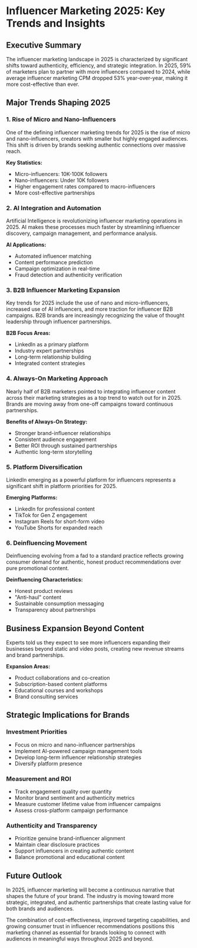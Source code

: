 # Influencer Marketing 2025: Key Trends and Insights

## Executive Summary

The influencer marketing landscape in 2025 is characterized by significant shifts toward authenticity, efficiency, and strategic integration. In 2025, 59% of marketers plan to partner with more influencers compared to 2024, while average influencer marketing CPM dropped 53% year-over-year, making it more cost-effective than ever.

## Major Trends Shaping 2025

### 1. Rise of Micro and Nano-Influencers

One of the defining influencer marketing trends for 2025 is the rise of micro and nano-influencers, creators with smaller but highly engaged audiences. This shift is driven by brands seeking authentic connections over massive reach.

**Key Statistics:**
- Micro-influencers: 10K-100K followers
- Nano-influencers: Under 10K followers
- Higher engagement rates compared to macro-influencers
- More cost-effective partnerships

### 2. AI Integration and Automation

Artificial Intelligence is revolutionizing influencer marketing operations in 2025. AI makes these processes much faster by streamlining influencer discovery, campaign management, and performance analysis.

**AI Applications:**
- Automated influencer matching
- Content performance prediction
- Campaign optimization in real-time
- Fraud detection and authenticity verification

### 3. B2B Influencer Marketing Expansion

Key trends for 2025 include the use of nano and micro-influencers, increased use of AI influencers, and more traction for influencer B2B campaigns. B2B brands are increasingly recognizing the value of thought leadership through influencer partnerships.

**B2B Focus Areas:**
- LinkedIn as a primary platform
- Industry expert partnerships
- Long-term relationship building
- Integrated content strategies

### 4. Always-On Marketing Approach

Nearly half of B2B marketers pointed to integrating influencer content across their marketing strategies as a top trend to watch out for in 2025. Brands are moving away from one-off campaigns toward continuous partnerships.

**Benefits of Always-On Strategy:**
- Stronger brand-influencer relationships
- Consistent audience engagement
- Better ROI through sustained partnerships
- Authentic long-term storytelling

### 5. Platform Diversification

LinkedIn emerging as a powerful platform for influencers represents a significant shift in platform priorities for 2025.

**Emerging Platforms:**
- LinkedIn for professional content
- TikTok for Gen Z engagement
- Instagram Reels for short-form video
- YouTube Shorts for expanded reach

### 6. Deinfluencing Movement

Deinfluencing evolving from a fad to a standard practice reflects growing consumer demand for authentic, honest product recommendations over pure promotional content.

**Deinfluencing Characteristics:**
- Honest product reviews
- "Anti-haul" content
- Sustainable consumption messaging
- Transparency about partnerships

## Business Expansion Beyond Content

Experts told us they expect to see more influencers expanding their businesses beyond static and video posts, creating new revenue streams and brand partnerships.

**Expansion Areas:**
- Product collaborations and co-creation
- Subscription-based content platforms
- Educational courses and workshops
- Brand consulting services

## Strategic Implications for Brands

### Investment Priorities
- Focus on micro and nano-influencer partnerships
- Implement AI-powered campaign management tools
- Develop long-term influencer relationship strategies
- Diversify platform presence

### Measurement and ROI
- Track engagement quality over quantity
- Monitor brand sentiment and authenticity metrics
- Measure customer lifetime value from influencer campaigns
- Assess cross-platform campaign performance

### Authenticity and Transparency
- Prioritize genuine brand-influencer alignment
- Maintain clear disclosure practices
- Support influencers in creating authentic content
- Balance promotional and educational content

## Future Outlook

In 2025, influencer marketing will become a continuous narrative that shapes the future of your brand. The industry is moving toward more strategic, integrated, and authentic partnerships that create lasting value for both brands and audiences.

The combination of cost-effectiveness, improved targeting capabilities, and growing consumer trust in influencer recommendations positions this marketing channel as essential for brands looking to connect with audiences in meaningful ways throughout 2025 and beyond.